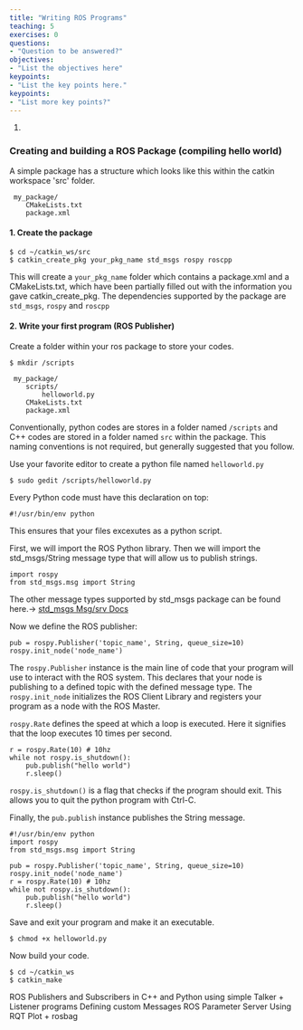 ```yaml
---
title: "Writing ROS Programs"
teaching: 5
exercises: 0
questions:
- "Question to be answered?"
objectives:
- "List the objectives here"
keypoints:
- "List the key points here."
keypoints:
- "List more key points?"
---
```


1.

###  Creating and building a ROS Package (compiling hello world)

A simple package has a structure which looks like this within the catkin workspace 'src' folder.

```
 my_package/
 	CMakeLists.txt
 	package.xml
```
#### 1. Create the package


```
$ cd ~/catkin_ws/src
$ catkin_create_pkg your_pkg_name std_msgs rospy roscpp
```
This will create a `your_pkg_name` folder which contains a package.xml and a CMakeLists.txt, which have been partially filled out with the information you gave catkin_create_pkg. The dependencies supported by the package are `std_msgs`, `rospy` and `roscpp`

#### 2. Write your first program (ROS Publisher)

Create a folder within your ros package to store your codes.

```
$ mkdir /scripts
```
 
```
 my_package/
 	scripts/
 		helloworld.py
 	CMakeLists.txt
 	package.xml
```

Conventionally, python codes are stores in a folder named `/scripts` and C++ codes are stored in a folder named `src` within the package. This naming conventions is not required, but generally suggested that you follow.

Use your favorite editor to create a python file named `helloworld.py`

```
$ sudo gedit /scripts/helloworld.py
```
Every Python code must have this declaration on top:
```
#!/usr/bin/env python
```
This ensures that your files excexutes as a python script.

First, we will import the ROS Python library. Then we will import the std_msgs/String message type that will allow us to publish strings.
```
import rospy
from std_msgs.msg import String
```
The other message types supported by std_msgs package can be found here.-> [std_msgs Msg/srv Docs](http://docs.ros.org/api/std_msgs/html/index-msg.html)

Now we define the ROS publisher:
```
pub = rospy.Publisher('topic_name', String, queue_size=10)
rospy.init_node('node_name')
```

The `rospy.Publisher` instance is the main line of code that your program will use to interact with the ROS system. This declares that your node is publishing to a defined topic with the defined message type. The `rospy.init_node` initializes the ROS Client Library and registers your program as a node with the ROS Master. 

`rospy.Rate` defines the speed at which a loop is executed. Here it signifies that the loop executes 10 times per second. 

```
r = rospy.Rate(10) # 10hz
while not rospy.is_shutdown():
	pub.publish("hello world")
	r.sleep()
```
`rospy.is_shutdown()` is a flag that checks if the program should exit. This allows you to quit the python program with Ctrl-C.

Finally, the `pub.publish` instance publishes the String message. 

```
#!/usr/bin/env python
import rospy
from std_msgs.msg import String

pub = rospy.Publisher('topic_name', String, queue_size=10)
rospy.init_node('node_name')
r = rospy.Rate(10) # 10hz
while not rospy.is_shutdown():
	pub.publish("hello world")
	r.sleep()
```

Save and exit your program and make it an executable. 

```
$ chmod +x helloworld.py
```

Now build your code. 

```
$ cd ~/catkin_ws
$ catkin_make
```


ROS Publishers and Subscribers in C++ and Python using simple Talker + Listener programs
Defining custom Messages
ROS Parameter Server
 Using RQT Plot + rosbag
